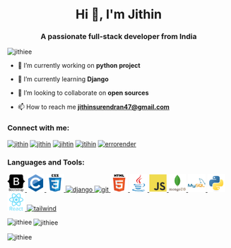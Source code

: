 <h1 align="center">Hi 👋, I'm Jithin</h1>
<h3 align="center">A passionate full-stack developer from India</h3>
<!-- <img  align="right" alt="coding" width="400" src="https://www.web24zone.com/wp-content/uploads/2022/10/46207-programmer-1.gif" > -->

<p align="left"> <img src="https://komarev.com/ghpvc/?username=jithiee&label=Profile%20views&color=0e75b6&style=flat" alt="jithiee" /> </p>

- 🔭 I’m currently working on **python project**

- 🌱 I’m currently learning **Django**

- 👯 I’m looking to collaborate on **open sources**

- 📫 How to reach me **jithinsurendran47@gmail.com**



<h3 align="left">Connect with me:</h3>
<p align="left">
<a href="https://twitter.com/jithin" target="blank"><img align="center" src="https://raw.githubusercontent.com/rahuldkjain/github-profile-readme-generator/master/src/images/icons/Social/twitter.svg" alt="jithin" height="30" width="40" /></a>
<a href="https://linkedin.com/in/jithin" target="blank"><img align="center" src="https://raw.githubusercontent.com/rahuldkjain/github-profile-readme-generator/master/src/images/icons/Social/linked-in-alt.svg" alt="jithin" height="30" width="40" /></a>
<a href="https://fb.com/jihtin" target="blank"><img align="center" src="https://raw.githubusercontent.com/rahuldkjain/github-profile-readme-generator/master/src/images/icons/Social/facebook.svg" alt="jihtin" height="30" width="40" /></a>
<a href="https://instagram.com/jtihin" target="blank"><img align="center" src="https://raw.githubusercontent.com/rahuldkjain/github-profile-readme-generator/master/src/images/icons/Social/instagram.svg" alt="jtihin" height="30" width="40" /></a>
<a href="https://www.youtube.com/c/errorender" target="blank"><img align="center" src="https://raw.githubusercontent.com/rahuldkjain/github-profile-readme-generator/master/src/images/icons/Social/youtube.svg" alt="errorender" height="30" width="40" /></a>
</p>

<h3 align="left">Languages and Tools:</h3>
<p align="left"> <a href="https://getbootstrap.com" target="_blank" rel="noreferrer"> <img src="https://raw.githubusercontent.com/devicons/devicon/master/icons/bootstrap/bootstrap-plain-wordmark.svg" alt="bootstrap" width="40" height="40"/> </a> <a href="https://www.cprogramming.com/" target="_blank" rel="noreferrer"> <img src="https://raw.githubusercontent.com/devicons/devicon/master/icons/c/c-original.svg" alt="c" width="40" height="40"/> </a> <a href="https://www.w3schools.com/css/" target="_blank" rel="noreferrer"> <img src="https://raw.githubusercontent.com/devicons/devicon/master/icons/css3/css3-original-wordmark.svg" alt="css3" width="40" height="40"/> </a> <a href="https://www.djangoproject.com/" target="_blank" rel="noreferrer"> <img src="https://cdn.worldvectorlogo.com/logos/django.svg" alt="django" width="40" height="40"/> </a> <a href="https://git-scm.com/" target="_blank" rel="noreferrer"> <img src="https://www.vectorlogo.zone/logos/git-scm/git-scm-icon.svg" alt="git" width="40" height="40"/> </a> <a href="https://www.w3.org/html/" target="_blank" rel="noreferrer"> <img src="https://raw.githubusercontent.com/devicons/devicon/master/icons/html5/html5-original-wordmark.svg" alt="html5" width="40" height="40"/> </a> <a href="https://www.java.com" target="_blank" rel="noreferrer"> <img src="https://raw.githubusercontent.com/devicons/devicon/master/icons/java/java-original.svg" alt="java" width="40" height="40"/> </a> <a href="https://developer.mozilla.org/en-US/docs/Web/JavaScript" target="_blank" rel="noreferrer"> <img src="https://raw.githubusercontent.com/devicons/devicon/master/icons/javascript/javascript-original.svg" alt="javascript" width="40" height="40"/> </a> <a href="https://www.mongodb.com/" target="_blank" rel="noreferrer"> <img src="https://raw.githubusercontent.com/devicons/devicon/master/icons/mongodb/mongodb-original-wordmark.svg" alt="mongodb" width="40" height="40"/> </a> <a href="https://www.mysql.com/" target="_blank" rel="noreferrer"> <img src="https://raw.githubusercontent.com/devicons/devicon/master/icons/mysql/mysql-original-wordmark.svg" alt="mysql" width="40" height="40"/> </a> <a href="https://www.python.org" target="_blank" rel="noreferrer"> <img src="https://raw.githubusercontent.com/devicons/devicon/master/icons/python/python-original.svg" alt="python" width="40" height="40"/> </a> <a href="https://reactjs.org/" target="_blank" rel="noreferrer"> <img src="https://raw.githubusercontent.com/devicons/devicon/master/icons/react/react-original-wordmark.svg" alt="react" width="40" height="40"/> </a> <a href="https://tailwindcss.com/" target="_blank" rel="noreferrer"> <img src="https://www.vectorlogo.zone/logos/tailwindcss/tailwindcss-icon.svg" alt="tailwind" width="40" height="40"/> </a> </p>

<p><img  class='mt-5'  align="left" src="https://github-readme-stats.vercel.app/api/top-langs?username=jithiee&show_icons=true&locale=en&layout=compact" alt="jithiee" /></p>

<p>&nbsp;<img align="center" src="https://github-readme-stats.vercel.app/api?username=jithiee&show_icons=true&locale=en" alt="jithiee" /></p>

<p><img align="center" src="https://github-readme-streak-stats.herokuapp.com/?user=jithiee&" alt="jithiee" /></p>
